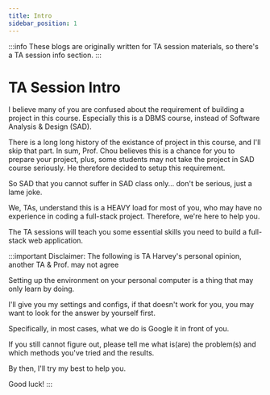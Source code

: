 ```yaml
---
title: Intro
sidebar_position: 1
---
```


:::info
These blogs are originally written for TA session materials, so there's a TA session info section.
:::

# TA Session Intro

I believe many of you are confused about the requirement of building a project in this course.
Especially this is a DBMS course, instead of Software Analysis & Design (SAD).

There is a long long history of the existance of project in this course, and I'll skip that part.
In sum, Prof. Chou believes this is a chance for you to prepare your project, plus, some students may not take the project in SAD course seriously.
He therefore decided to setup this requirement.

So SAD that you cannot suffer in SAD class only... don't be serious, just a lame joke.

We, TAs, understand this is a HEAVY load for most of you, who may have no experience in coding a full-stack project.
Therefore, we're here to help you.

The TA sessions will teach you some essential skills you need to build a full-stack web application.

:::important
Disclaimer: The following is TA Harvey's personal opinion, another TA & Prof. may not agree

Setting up the environment on your personal computer is a thing that may only learn by doing.

I'll give you my settings and configs, if that doesn't work for you, you may want to look for the answer by yourself first.

Specifically, in most cases, what we do is Google it in front of you.

If you still cannot figure out, please tell me what is(are) the problem(s) and which methods you've tried and the results.

By then, I'll try my best to help you.

Good luck!
:::
